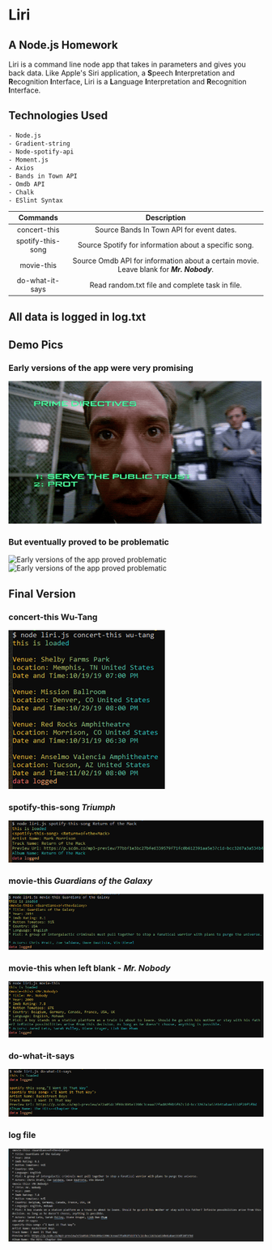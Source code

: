 # Liri

## A Node.js Homework

 Liri is a command line node app that takes in parameters and gives you back data. Like Apple's Siri application, a **S**peech **I**nterpretation and **R**ecognition **I**nterface, Liri is a **L**anguage **I**nterpretation and **R**ecognition **I**nterface. 

## Technologies Used
    - Node.js
    - Gradient-string
    - Node-spotify-api
    - Moment.js
    - Axios
    - Bands in Town API
    - Omdb API
    - Chalk
    - ESlint Syntax

| Commands | Description |
|   :--:   |    :--:     |
| concert-this | Source Bands In Town API for event dates. |
| spotify-this-song | Source Spotify for information about a specific song. |
| movie-this | Source Omdb API for information about a certain movie. Leave blank for ***Mr. Nobody***. |
| do-what-it-says | Read random.txt file and complete task in file. |

## All data is logged in log.txt

## Demo Pics

### Early versions of the app were very promising
![Early versions of the app were very promising](assets/images/Robo.gif)

### But eventually proved to be problematic
![Early versions of the app proved problematic](assets/images/Terminator1.gif)
![Early versions of the app proved problematic](assets/images/T2.gif)

## Final Version

### concert-this Wu-Tang
![concert-this](assets/images/concert.PNG)

### spotify-this-song ***Triumph***
![spotify-this-song](assets/images/spotify.PNG)

### movie-this ***Guardians of the Galaxy***
![movie-this](assets/images/movie.PNG)

### movie-this when left blank - ***Mr. Nobody***
![movie-this when left blank](assets/images/Nobody.PNG)

### do-what-it-says
![do-what-it-says](assets/images/do.PNG)

### log file
![log.txt](assets/images/log.PNG)